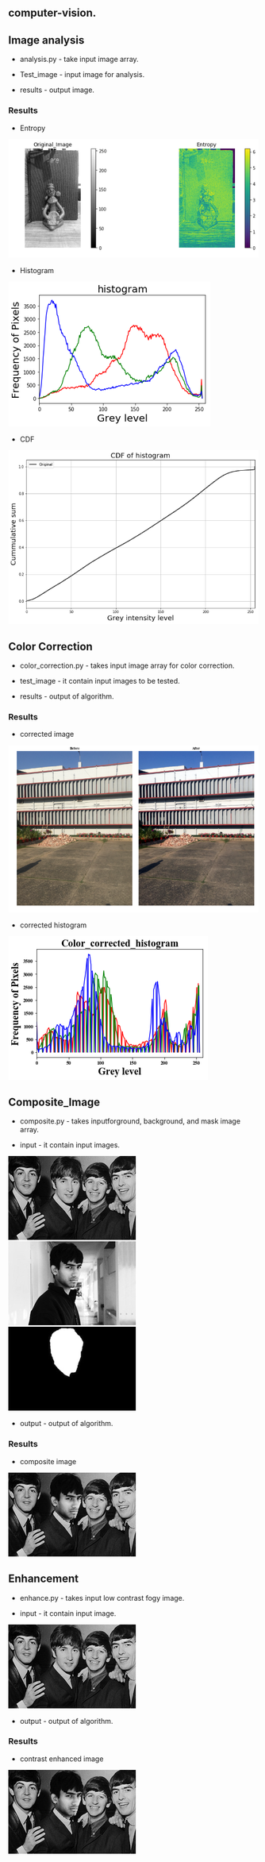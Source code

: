 ## computer-vision.
## Image analysis

 -  analysis.py - take input image array.
 
 -  Test_image - input image for analysis.
 
 -  results - output image.
### Results
-  Entropy 

![image](Image_analysis/results/idol_entropy.png)

-  Histogram

![image](Image_analysis/results/idol_histogram.png)

-  CDF

![image](Image_analysis/results/idol_cdf.png)

## Color Correction

- color_correction.py - takes input image array for color correction.

-  test_image - it contain input images to be tested.

- results - output of algorithm.

### Results

- corrected image

![image](color_correction/results/RESULT1.png)



- corrected histogram


![image](color_correction/results/RESULT2.png)

## Composite_Image

- composite.py - takes inputforground, background, and mask image array.

-  input - it contain input images.

![image](Composite_Image/input/comp_background.jpg)  ![image](Composite_Image/input/comp_foreground.jpg)  ![image](Composite_Image/input/comp_mask.jpg)  

- output - output of algorithm.

### Results

- composite image

![image](Composite_Image/output/composite.jpg)

## Enhancement

- enhance.py - takes input low contrast fogy image.

-  input - it contain input image.

![image](Composite_Image/input/comp_background.jpg)  

- output - output of algorithm.

### Results

- contrast enhanced image

![image](Composite_Image/output/composite.jpg)


